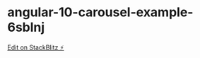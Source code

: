 # angular-10-carousel-example-6sblnj

[Edit on StackBlitz ⚡️](https://stackblitz.com/edit/angular-10-carousel-example-6sblnj)